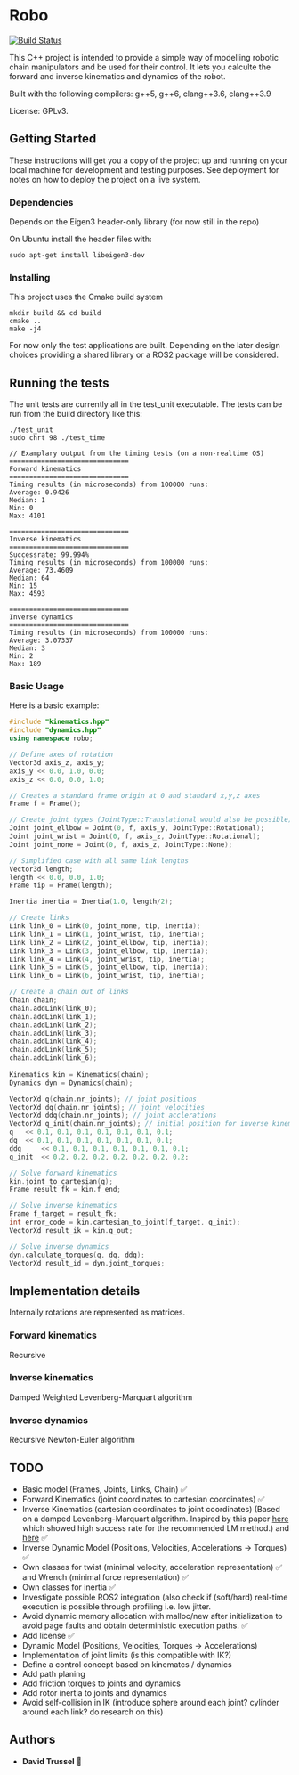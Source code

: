 # Robo

[![Build Status](https://travis-ci.org/DaveTrussel/robo.svg?branch=master)](https://travis-ci.org/DaveTrussel/robo)

This C++ project is intended to provide a simple way of modelling robotic chain manipulators and be used for their control. It lets you calculte the forward and inverse kinematics and dynamics of the robot.

Built with the following compilers: g++5, g++6, clang++3.6, clang++3.9

License: GPLv3.


## Getting Started

These instructions will get you a copy of the project up and running on your local machine for development and testing purposes. See deployment for notes on how to deploy the project on a live system.

### Dependencies

Depends on the Eigen3 header-only library (for now still in the repo)

On Ubuntu install the header files with:
```
sudo apt-get install libeigen3-dev
```

### Installing

This project uses the Cmake build system

```
mkdir build && cd build
cmake ..
make -j4
```

For now only the test applications are built. Depending on the later design choices providing a shared library or a ROS2 package will be considered.

## Running the tests

The unit tests are currently all in the test_unit executable.
The tests can be run from the build directory like this:

```
./test_unit
sudo chrt 98 ./test_time

// Examplary output from the timing tests (on a non-realtime OS)
==============================
Forward kinematics
==============================
Timing results (in microseconds) from 100000 runs:
Average: 0.9426
Median: 1
Min: 0
Max: 4101

==============================
Inverse kinematics
==============================
Successrate: 99.994%
Timing results (in microseconds) from 100000 runs:
Average: 73.4609
Median: 64
Min: 15
Max: 4593

==============================
Inverse dynamics
==============================
Timing results (in microseconds) from 100000 runs:
Average: 3.07337
Median: 3
Min: 2
Max: 189
```

### Basic Usage
Here is a basic example:

```cpp
#include "kinematics.hpp"
#include "dynamics.hpp"
using namespace robo;

// Define axes of rotation
Vector3d axis_z, axis_y;
axis_y << 0.0, 1.0, 0.0;
axis_z << 0.0, 0.0, 1.0;

// Creates a standard frame origin at 0 and standard x,y,z axes
Frame f = Frame();

// Create joint types (JointType::Translational would also be possible)
Joint joint_ellbow = Joint(0, f, axis_y, JointType::Rotational);
Joint joint_wrist = Joint(0, f, axis_z, JointType::Rotational);
Joint joint_none = Joint(0, f, axis_z, JointType::None);

// Simplified case with all same link lengths
Vector3d length;
length << 0.0, 0.0, 1.0;
Frame tip = Frame(length);

Inertia inertia = Inertia(1.0, length/2);

// Create links
Link link_0 = Link(0, joint_none, tip, inertia);
Link link_1 = Link(1, joint_wrist, tip, inertia);
Link link_2 = Link(2, joint_ellbow, tip, inertia);
Link link_3 = Link(3, joint_ellbow, tip, inertia);
Link link_4 = Link(4, joint_wrist, tip, inertia);
Link link_5 = Link(5, joint_ellbow, tip, inertia);
Link link_6 = Link(6, joint_wrist, tip, inertia);

// Create a chain out of links
Chain chain;
chain.addLink(link_0);
chain.addLink(link_1);
chain.addLink(link_2);
chain.addLink(link_3);
chain.addLink(link_4);
chain.addLink(link_5);
chain.addLink(link_6);
	
Kinematics kin = Kinematics(chain);
Dynamics dyn = Dynamics(chain);

VectorXd q(chain.nr_joints); // joint positions
VectorXd dq(chain.nr_joints); // joint velocities
VectorXd ddq(chain.nr_joints); // joint acclerations
VectorXd q_init(chain.nr_joints); // initial position for inverse kinematics
q 	<< 0.1, 0.1, 0.1, 0.1, 0.1, 0.1, 0.1;
dq 	<< 0.1, 0.1, 0.1, 0.1, 0.1, 0.1, 0.1;
ddq 	<< 0.1, 0.1, 0.1, 0.1, 0.1, 0.1, 0.1;
q_init 	<< 0.2, 0.2, 0.2, 0.2, 0.2, 0.2, 0.2;

// Solve forward kinematics
kin.joint_to_cartesian(q);
Frame result_fk = kin.f_end;

// Solve inverse kinematics
Frame f_target = result_fk;
int error_code = kin.cartesian_to_joint(f_target, q_init);
VectorXd result_ik = kin.q_out;

// Solve inverse dynamics
dyn.calculate_torques(q, dq, ddq);
VectorXd result_id = dyn.joint_torques;
```

## Implementation details
Internally rotations are represented as matrices.
### Forward kinematics
Recursive
### Inverse kinematics
Damped Weighted Levenberg-Marquart algorithm
### Inverse dynamics
Recursive Newton-Euler algorithm

## TODO
- Basic model (Frames, Joints, Links, Chain)  :white_check_mark:
- Forward Kinematics (joint coordinates to cartesian coordinates)  :white_check_mark:
- Inverse Kinematics (cartesian coordinates to joint coordinates) (Based on a damped Levenberg-Marquart algorithm. Inspired by this paper [here](http://mi.ams.eng.osaka-u.ac.jp/pub/2011/tro2011sugihara.pdf) which showed high success rate for the recommended LM method.) and [here](https://groups.csail.mit.edu/drl/journal_club/papers/033005/buss-2004.pdf) :white_check_mark:
- Inverse Dynamic Model (Positions, Velocities, Accelerations -> Torques) :white_check_mark:
- Own classes for twist (minimal velocity, acceleration representation) :white_check_mark: and Wrench (minimal force representation) :white_check_mark:
- Own classes for inertia :white_check_mark:
- Investigate possible ROS2 integration (also check if (soft/hard) real-time execution is possible through profiling i.e. low jitter. 
- Avoid dynamic memory allocation with malloc/new after initialization to avoid page faults and obtain deterministic execution paths. :white_check_mark:
- Add license :white_check_mark:
- Dynamic Model (Positions, Velocities, Torques -> Accelerations)
- Implementation of joint limits (is this compatible with IK?)
- Define a control concept based on kinematcs / dynamics
- Add path planing
- Add friction torques to joints and dynamics
- Add rotor inertia to joints and dynamics
- Avoid self-collision in IK (introduce sphere around each joint? cylinder around each link? do research on this) 

## Authors

* **David Trussel**  :monkey:

